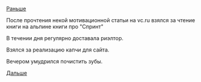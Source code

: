 [Раньше](2019.08.06.md)

После прочтения некой мотивационной статьи на vc.ru взялся за чтение книги на альпине книги про "Спринт"

В течении дня регулярно доставала риэлтор.

Взялся за реализацию капчи для сайта.

Вечером умудрился почистить зубы.

[Дальше](2019.08.08.md)